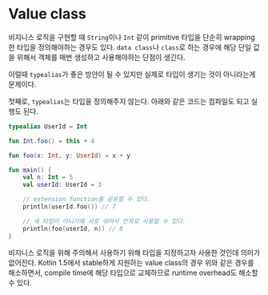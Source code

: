 # Value class

비지니스 로직을 구현할 때 `String`이나 `Int` 같이 primitive 타입을 단순히 wrapping한 타입을 정의해야하는 경우도 있다. `data class`나 `class`로 하는 경우에 해당 단일 값을 위해서 객체를 매번 생성하고 사용해야하는 단점이 생긴다.

이럴때 `typealias`가 좋은 방안이 될 수 있지만 실제로 타입이 생기는 것이 아니라는게 문제이다. 

첫째로, `typealias`는 타입을 정의해주지 않는다. 아래와 같은 코드는 컴파일도 되고 실행도 된다.
```kotlin
typealias UserId = Int

fun Int.foo() = this + 4

fun foo(x: Int, y: UserId) = x + y

fun main() {
    val n: Int = 5
    val userId: UserId = 3

    // extension function을 공유할 수 있다.
    println(userId.foo()) // 7

    // 새 타입이 아니기에 서로 섞어서 인자로 사용할 수 있다.
    println(foo(userId, n)) // 8
}
```

비지니스 로직을 위해 주의해서 사용하기 위해 타입을 지정하고자 사용한 것인데 의미가 없어진다. Kotlin 1.5에서 stable하게 지원하는 value class의 경우 위와 같은 경우를 해소하면서, compile time에 해당 타입으로 교체하므로 runtime overhead도 해소할 수 있다.